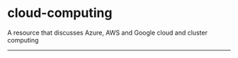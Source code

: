 # cloud-computing

A resource that discusses Azure, AWS and Google cloud and cluster computing  

---
